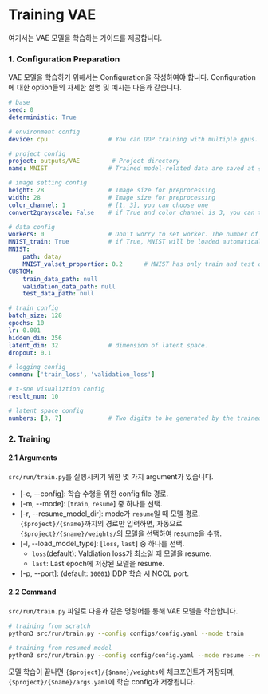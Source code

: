 # Training VAE
여기서는 VAE 모델을 학습하는 가이드를 제공합니다.

### 1. Configuration Preparation
VAE 모델을 학습하기 위해서는 Configuration을 작성하여야 합니다.
Configuration에 대한 option들의 자세한 설명 및 예시는 다음과 같습니다.

```yaml
# base
seed: 0
deterministic: True

# environment config
device: cpu                 # You can DDP training with multiple gpus. e.g. gpu: [0], [0,1], [1,2,3], cpu: cpu

# project config
project: outputs/VAE         # Project directory
name: MNIST                 # Trained model-related data are saved at {$project}/{$name} folde

# image setting config
height: 28                  # Image size for preprocessing
width: 28                   # Image size for preprocessing
color_channel: 1            # [1, 3], you can choose one
convert2grayscale: False    # if True and color_channel is 3, you can train color image with grayscaled image

# data config
workers: 0                  # Don't worry to set worker. The number of workers will be set automatically according to the batch size.
MNIST_train: True           # if True, MNIST will be loaded automatically.
MNIST:
    path: data/
    MNIST_valset_proportion: 0.2      # MNIST has only train and test data. Thus, part of the training data is used as a validation set.
CUSTOM:
    train_data_path: null
    validation_data_path: null
    test_data_path: null

# train config
batch_size: 128
epochs: 10
lr: 0.001
hidden_dim: 256
latent_dim: 32              # dimension of latent space.
dropout: 0.1

# logging config
common: ['train_loss', 'validation_loss']

# t-sne visualiztion config
result_num: 10

# latent space config
numbers: [3, 7]             # Two digits to be generated by the trained model.
```

### 2. Training
#### 2.1 Arguments
`src/run/train.py`를 실행시키기 위한 몇 가지 argument가 있습니다.
* [-c, --config]: 학습 수행을 위한 config file 경로.
* [-m, --mode]: [`train`, `resume`] 중 하나를 선택.
* [-r, --resume_model_dir]: mode가 `resume`일 때 모델 경로. `{$project}/{$name}`까지의 경로만 입력하면, 자동으로 `{$project}/{$name}/weights/`의 모델을 선택하여 resume을 수행.
* [-l, --load_model_type]: [`loss`, `last`] 중 하나를 선택.
    * `loss`(default): Valdiation loss가 최소일 때 모델을 resume.
    * `last`: Last epoch에 저장된 모델을 resume.
* [-p, --port]: (default: `10001`) DDP 학습 시 NCCL port.


#### 2.2 Command
`src/run/train.py` 파일로 다음과 같은 명령어를 통해 VAE 모델을 학습합니다.
```bash
# training from scratch
python3 src/run/train.py --config configs/config.yaml --mode train

# training from resumed model
python3 src/run/train.py --config config/config.yaml --mode resume --resume_model_dir {$project}/{$name}
```
모델 학습이 끝나면 `{$project}/{$name}/weights`에 체크포인트가 저장되며, `{$project}/{$name}/args.yaml`에 학습 config가 저장됩니다.